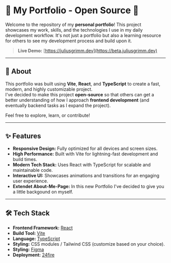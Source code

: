 # 🚀 My Portfolio - Open Source 🎉

Welcome to the repository of my **personal portfolio**! This project showcases my work, skills, and the technologies I use in my daily development workflow. It's not just a portfolio but also a learning resource for others to see my development process and build upon it.

> **Live Demo:** [https://juliusgrimm.dev](https://beta.juliusgrimm.dev)

---

## 📖 About

This portfolio was built using **Vite**, **React**, and **TypeScript** to create a fast, modern, and highly customizable project.  
I've decided to make this project **open-source** so that others can get a better understanding of how I approach **frontend development** (and eventually backend tasks as I expand the project).

Feel free to explore, learn, or contribute!

---

## ✨ Features

- **Responsive Design:** Fully optimized for all devices and screen sizes.
- **High Performance:** Built with Vite for lightning-fast development and build times.
- **Modern Tech Stack:** Uses React with TypeScript for scalable and maintainable code.
- **Interactive UI:** Showcases animations and transitions for an engaging user experience.
- **Extendet About-Me-Page:** In this new Portfolio I've decided to give you a little backgound on myself.

---

## 🛠️ Tech Stack

- **Frontend Framework:** [React](https://reactjs.org/)
- **Build Tool:** [Vite](https://vitejs.dev/)
- **Language:** [TypeScript](https://www.typescriptlang.org/)
- **Styling:** CSS modules / Tailwind CSS (customize based on your choice).
- **Styling:** [Figma](https://figma.com/)
- **Deployment:** [24fire](https://24fire.de)
